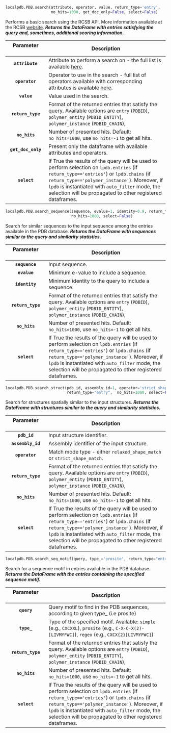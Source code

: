 ```python
localpdb.PDB.search(attribute, operator, value, return_type='entry', 
                    no_hits=1000, get_doc_only=False, select=False)
```
Performs a basic search using the RCSB API. More information available at the RCSB [website](https://search.rcsb.org/#search-api). ***Returns the DataFrame with entries satisfying the query and, sometimes, additional scoring information.***

Parameter &nbsp;&nbsp;&nbsp;&nbsp;&nbsp;&nbsp;&nbsp;&nbsp;&nbsp;&nbsp;&nbsp;&nbsp;&nbsp;&nbsp;&nbsp;&nbsp;&nbsp;&nbsp;&nbsp;&nbsp;&nbsp;&nbsp;&nbsp;&nbsp;&nbsp; | Description 
:-------------: | ----------------------------------------------------------
**`attribute`** | Attribute to perform a search on - the full list is available [here](https://search.rcsb.org/search-attributes.html).
**`operator`** | Operator to use in the search - full list of operators available with corresponding attributes is available [here](https://search.rcsb.org/search-attributes.html).
**`value`** | Value used in the search.
**`return_type`** | Format of the returned entries that satisfy the query. Available options are `entry` (`PDBID`), `polymer_entity` (`PDBID_ENTITY`), `polymer_instance` (`PDBID_CHAIN`), 
**`no_hits`** | Number of presented hits. Default: `no_hits=1000`, use `no_hits=-1` to get all hits.
**`get_doc_only`** | Present only the dataframe with available attributes and operators.
**`select`** | If True the results of the query will be used to perform selection on `lpdb.entries` (if `return_type=='entries'`) or `lpdb.chains` (if `return_type=='polymer_instance'`). Moreover, if `lpdb` is instantiated with `auto_filter` mode, the selection will be propagated to other registered dataframes.


```python
localpdb.PDB.search_sequence(sequence, evalue=1, identity=0.9, return_type="polymer_instance", 
                             no_hits=1000, select=False)
```
Search for similar sequences to the input sequence among the entries available in the PDB database. ***Returns the DataFrame with sequences similar to the query and similarity statistics.***

Parameter &nbsp;&nbsp;&nbsp;&nbsp;&nbsp;&nbsp;&nbsp;&nbsp;&nbsp;&nbsp;&nbsp;&nbsp;&nbsp;&nbsp;&nbsp;&nbsp;&nbsp;&nbsp;&nbsp;&nbsp;&nbsp;&nbsp;&nbsp;&nbsp;&nbsp; | Description 
:-------------: | ----------------------------------------------------------
**`sequence`** | Input sequence.
**`evalue`** | Minimum e-value to include a sequence.
**`identity`** | Minimum identity to the query to include a sequence.
**`return_type`** | Format of the returned entries that satisfy the query. Available options are `entry` (`PDBID`), `polymer_entity` (`PDBID_ENTITY`), `polymer_instance` (`PDBID_CHAIN`), 
**`no_hits`** | Number of presented hits. Default: `no_hits=1000`, use `no_hits=-1` to get all hits.
**`select`** | If True the results of the query will be used to perform selection on `lpdb.entries` (if `return_type=='entries'`) or `lpdb.chains` (if `return_type=='polymer_instance'`). Moreover, if `lpdb` is instantiated with `auto_filter` mode, the selection will be propagated to other registered dataframes.


```python
localpdb.PDB.search_struct(pdb_id, assembly_id=1, operator='strict_shape_match',
                           return_type="entry",  no_hits=1000, select=False)
```
Search for structures spatially similar to the input structures. ***Returns the DataFrame with structures similar to the query and similarity statistics.***

Parameter &nbsp;&nbsp;&nbsp;&nbsp;&nbsp;&nbsp;&nbsp;&nbsp;&nbsp;&nbsp;&nbsp;&nbsp;&nbsp;&nbsp;&nbsp;&nbsp;&nbsp;&nbsp;&nbsp;&nbsp;&nbsp;&nbsp;&nbsp;&nbsp;&nbsp; | Description 
:-------------: | ----------------------------------------------------------
**`pdb_id`** |  Input structure identifier.
**`assembly_id`** | Assembly identifier of the input structure.
**`operator`** | Match mode type - either `relaxed_shape_match` or `strict_shape_match`.
**`return_type`** | Format of the returned entries that satisfy the query. Available options are `entry` (`PDBID`), `polymer_entity` (`PDBID_ENTITY`), `polymer_instance` (`PDBID_CHAIN`), 
**`no_hits`** | Number of presented hits. Default: `no_hits=1000`, use `no_hits=-1` to get all hits.
**`select`** | If True the results of the query will be used to perform selection on `lpdb.entries` (if `return_type=='entries'`) or `lpdb.chains` (if `return_type=='polymer_instance'`). Moreover, if `lpdb` is instantiated with `auto_filter` mode, the selection will be propagated to other registered dataframes.


```python
localpdb.PDB.search_seq_motif(query, type_='prosite', return_type="entry", no_hits=1000, select=False)
```
Search for a sequence motif in entries available in the PDB database. ***Returns the DataFrame with the entries containing the specified sequence motif.***

Parameter &nbsp;&nbsp;&nbsp;&nbsp;&nbsp;&nbsp;&nbsp;&nbsp;&nbsp;&nbsp;&nbsp;&nbsp;&nbsp;&nbsp;&nbsp;&nbsp;&nbsp;&nbsp;&nbsp;&nbsp;&nbsp;&nbsp;&nbsp;&nbsp;&nbsp; | Description 
:-------------: | ----------------------------------------------------------
**`query`** | Query motif to find in the PDB sequences, according to given type_ (i.e prosite)
**`type_`** | Type of the specified motif. Available: `simple` (e.g., `CXCXXL`), `prosite` (e.g., `C-X-C-X(2)-[LIVMYFWC]`), `regex` (e.g., `CXCX{2}[LIVMYFWC]`)
**`return_type`** | Format of the returned entries that satisfy the query. Available options are `entry` (`PDBID`), `polymer_entity` (`PDBID_ENTITY`), `polymer_instance` (`PDBID_CHAIN`), 
**`no_hits`** | Number of presented hits. Default: `no_hits=1000`, use `no_hits=-1` to get all hits.
**`select`** | If True the results of the query will be used to perform selection on `lpdb.entries` (if `return_type=='entries'`) or `lpdb.chains` (if `return_type=='polymer_instance'`). Moreover, if `lpdb` is instantiated with `auto_filter` mode, the selection will be propagated to other registered dataframes.
